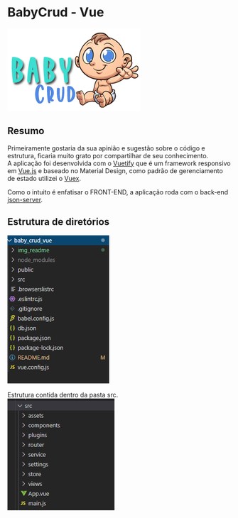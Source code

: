 # BabyCrud - Vue

![Logo](./src/assets/logo_login.png)

## Resumo
Primeiramente gostaria da sua apinião e sugestão sobre o código e estrutura, ficaria muito grato por compartilhar de seu conhecimento.  
A aplicação foi desenvolvida com o [Vuetify](https://vuetifyjs.com/en/) que é um framework responsivo em [Vue.js](https://vuejs.org/) e baseado no Material Design, como padrão de gerenciamento de estado utilizei o [Vuex](https://vuex.vuejs.org/ptbr/).

 Como o intuito é enfatisar o FRONT-END, a aplicação roda com o back-end [json-server](https://github.com/typicode/json-server).


 ## Estrutura de diretórios
 
![estrutura](./img_readme/es_raiz.png)  

Estrutura contida dentro da pasta src.  
![estrutura](./img_readme/es.png)
